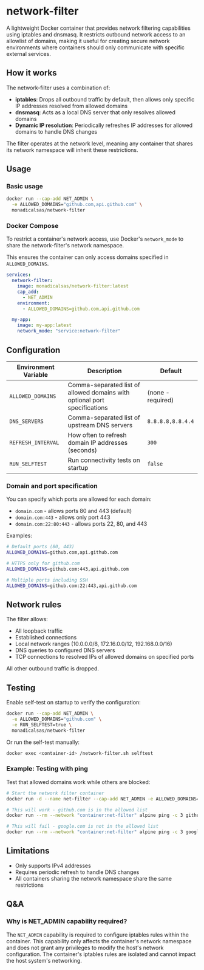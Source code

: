 # network-filter

A lightweight Docker container that provides network filtering capabilities using iptables and dnsmasq. It restricts outbound network access to an allowlist of domains, making it useful for creating secure network environments where containers should only communicate with specific external services.

## How it works

The network-filter uses a combination of:
- **iptables**: Drops all outbound traffic by default, then allows only specific IP addresses resolved from allowed domains
- **dnsmasq**: Acts as a local DNS server that only resolves allowed domains
- **Dynamic IP resolution**: Periodically refreshes IP addresses for allowed domains to handle DNS changes

The filter operates at the network level, meaning any container that shares its network namespace will inherit these restrictions.

## Usage

### Basic usage

```bash
docker run --cap-add NET_ADMIN \
  -e ALLOWED_DOMAINS="github.com,api.github.com" \
  monadicalsas/network-filter
```

### Docker Compose

To restrict a container's network access, use Docker's `network_mode` to share the network-filter's network namespace.

This ensures the container can only access domains specified in `ALLOWED_DOMAINS`.

```yaml
services:
  network-filter:
    image: monadicalsas/network-filter:latest
    cap_add:
      - NET_ADMIN
    environment:
      - ALLOWED_DOMAINS=github.com,api.github.com

  my-app:
    image: my-app:latest
    network_mode: "service:network-filter"
```

## Configuration

| Environment Variable | Description | Default |
|---------------------|-------------|---------|
| `ALLOWED_DOMAINS` | Comma-separated list of allowed domains with optional port specifications | (none - required) |
| `DNS_SERVERS` | Comma-separated list of upstream DNS servers | `8.8.8.8,8.8.4.4` |
| `REFRESH_INTERVAL` | How often to refresh domain IP addresses (seconds) | `300` |
| `RUN_SELFTEST` | Run connectivity tests on startup | `false` |

### Domain and port specification

You can specify which ports are allowed for each domain:

- `domain.com` - allows ports 80 and 443 (default)
- `domain.com:443` - allows only port 443
- `domain.com:22:80:443` - allows ports 22, 80, and 443

Examples:
```bash
# Default ports (80, 443)
ALLOWED_DOMAINS=github.com,api.github.com

# HTTPS only for github.com
ALLOWED_DOMAINS=github.com:443,api.github.com

# Multiple ports including SSH
ALLOWED_DOMAINS=github.com:22:443,api.github.com
```

## Network rules

The filter allows:
- All loopback traffic
- Established connections
- Local network ranges (10.0.0.0/8, 172.16.0.0/12, 192.168.0.0/16)
- DNS queries to configured DNS servers
- TCP connections to resolved IPs of allowed domains on specified ports

All other outbound traffic is dropped.

## Testing

Enable self-test on startup to verify the configuration:

```bash
docker run --cap-add NET_ADMIN \
  -e ALLOWED_DOMAINS="github.com" \
  -e RUN_SELFTEST=true \
  monadicalsas/network-filter
```

Or run the self-test manually:
```bash
docker exec <container-id> /network-filter.sh selftest
```

### Example: Testing with ping

Test that allowed domains work while others are blocked:

```bash
# Start the network filter container
docker run -d --name net-filter --cap-add NET_ADMIN -e ALLOWED_DOMAINS="github.com" monadicalsas/network-filter

# This will work - github.com is in the allowed list
docker run --rm --network "container:net-filter" alpine ping -c 3 github.com

# This will fail - google.com is not in the allowed list
docker run --rm --network "container:net-filter" alpine ping -c 3 google.com
```

## Limitations

- Only supports IPv4 addresses
- Requires periodic refresh to handle DNS changes
- All containers sharing the network namespace share the same restrictions

## Q&A

### Why is NET_ADMIN capability required?

The `NET_ADMIN` capability is required to configure iptables rules within the container. This capability only affects the container's network namespace and does not grant any privileges to modify the host's network configuration. The container's iptables rules are isolated and cannot impact the host system's networking.
